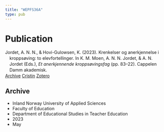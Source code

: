 ```yaml
---
title: "WEPFS36A"
type: pub
---
```

<h1>Publication</h1>
<article id="csl-bib-container-WEPFS36A" class="csl-bib-container">
  <div class="csl-bib-body" style="line-height: 1.35; padding-left: 1em; text-indent:-1em;">
  <div class="csl-entry">Jordet, A. N. N., &amp; Hovi-Gulowsen, K. (2023). Krenkelser og anerkjennelse i kropps&#xF8;ving: to elevfortellinger. In K. M. Moen, A. N. N. Jordet, &amp; A. N. Jordet (Eds.), <i>Et anerkjennende kropps&#xF8;vingsfag</i> (pp. 83&#x2013;22). Cappelen Damm akademisk.</div>
</div>
  <div class="csl-bib-buttons">
    <a href="#taxonomy-article-WEPFS36A" class="csl-bib-button">Archive</a>
    <a href="https://app.cristin.no/results/show.jsf?id=2144904" alt="Cristin URL" class="csl-bib-button">Cristin</a>
    <a href="http://zotero.org/groups/5402882/items/WEPFS36A" alt="Zotero URL" class="csl-bib-button">Zotero</a>
  </div>
  <div id="csl-bib-meta-container-WEPFS36A"></div>
</article>
<div id="csl-bib-meta-WEPFS36A" class="csl-bib-meta">
  <article id="taxonomy-article-WEPFS36A" class="taxonomy-article">
    <h1>Archive</h1>
    <ul>
      <li>Inland Norway University of Applied Sciences</li>
      <li>Faculty of Education</li>
      <li>Department of Educational Studies in Teacher Education</li>
      <li>2023</li>
      <li>May</li>
    </ul>
  </article>
</div>
